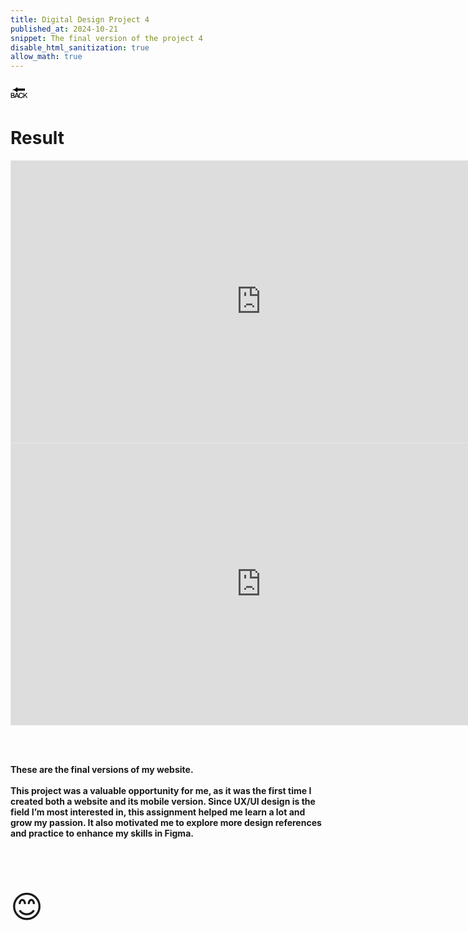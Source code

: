 ```yaml
---
title: Digital Design Project 4
published_at: 2024-10-21
snippet: The final version of the project 4
disable_html_sanitization: true
allow_math: true
---
```



<a href="https://julienoh000-dms1-blog-83.deno.dev/" style="text-decoration: none; color: black;"><span style="font-size: 30px;">🔙</span></a>


# Result



<iframe style="border: 1px solid rgba(0, 0, 0, 0.1);" width="800" height="450" src="https://embed.figma.com/proto/CHBuMxcvomNsg8aVFbncC3/Desktop?page-id=0%3A1&node-id=10-3&node-type=canvas&viewport=663%2C380%2C0.04&scaling=contain&content-scaling=fixed&embed-host=share" allowfullscreen></iframe>


<iframe style="border: 1px solid rgba(0, 0, 0, 0.1);" width="800" height="450" src="https://embed.figma.com/proto/e5F66rlb2qPMwPPMCpjokD/Untitled?page-id=0%3A1&node-id=5-30&node-type=canvas&viewport=544%2C371%2C0.06&scaling=scale-down&content-scaling=fixed&starting-point-node-id=5%3A30&embed-host=share" allowfullscreen></iframe>

<br> <br>

**These are the final versions of my website.<br><br>This project was a valuable opportunity for me, as it was the first time I created both a website and its mobile version. Since UX/UI design is the field I’m most interested in, this assignment helped me learn a lot and grow my passion. It also motivated me to explore more design references and practice to enhance my skills in Figma.**

<br>
<br>
<br>


<span style="font-size: 50px;">😊</span>
